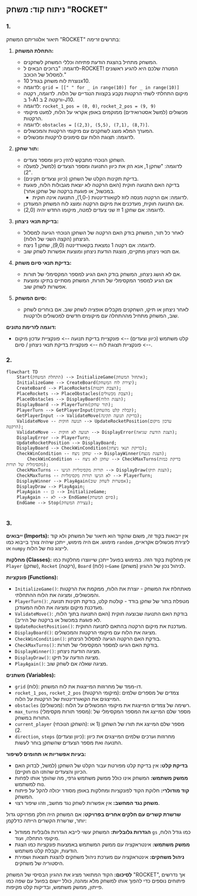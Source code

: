 ## ניתוח קוד: משחק "ROCKET"

### 1. <algorithm>

תיאור אלגוריתם המשחק "ROCKET" בתרשים זרימה:

1. **התחלת המשחק:**
   - המשחק מתחיל בהצגת הודעת פתיחה וכללי המשחק לשחקנים.
   - לדוגמה: "ברוכים הבאים ל-ROCKET! המטרה שלכם היא להגיע ראשונים למסלול של הכוכב."
   - נוצרת לוח משחק בגודל 10x10.
   - לדוגמה: `grid = [[" " for _ in range(10)] for _ in range(10)]`
   - מיקום התחלתי לשתי הרקטות נקבע בקצוות הנגדיים של הלוח. לדוגמה, רקטה 1 ב-A1 ורקטה 2 ב-J10.
   - לדוגמה: `rocket_1_pos = (0, 0)`, `rocket_2_pos = (9, 9)`
   - מכשולים (למשל אסטרואידים) ממוקמים באופן אקראי על הלוח, למעט מיקומי הרקטות.
   - לדוגמה: `obstacles = [(2,3), (5,5), (7,1), (8,7)]`.
   - המערך המלא מוצג לשחקנים עם מיקומי הרקטות והמכשולים.
   - לדוגמה: תצוגת הלוח עם סימונים לרקטות ומכשולים.

2. **תור שחקן:**
   - השחקן הנוכחי מתבקש להזין כיוון ומספר צעדים.
   - לדוגמה: "שחקן 1, אנא הזן את כיוון התנועה ומספר הצעדים (למשל, למעלה 2)".
   - בדיקת תקינות הקלט של השחקן (כיוון וצעדים תקינים).
   - בדיקה האם התנועה חוקית (האם הרקטה לא יוצאת מגבולות הלוח, פוגעת במכשול, או פוגעת ברקטה של שחקן אחר).
     - לדוגמה: אם הרקטה מנסה לזוז לקואורדינטות (-1,0), התנועה אינה חוקית.
   - אם התנועה חוקית, מעדכנים את מיקום הרקטה ומוצג לוח המשחק המעודכן.
   - לדוגמה: אם שחקן 1 זז שני צעדים למטה, מיקומו החדש יהיה (2,0).

3. **בדיקת תנאי ניצחון:**
   - לאחר כל תור, המשחק בודק האם הרקטה של השחקן הנוכחי הגיעה למסלול הניצחון (הקצה השני של הלוח).
   - לדוגמה: אם רקטה 1 נמצאת בקואורדינטה (9,0), שחקן 1 ניצח.
   - אם תנאי ניצחון מתקיים, מוצגת הודעת ניצחון ומוצעת אפשרות לשחק שוב.

4. **בדיקת תנאי סיום משחק:**
   - אם לא הושג ניצחון, המשחק בודק האם הגיע למספר המקסימלי של תורות.
   - אם הגיע למספר המקסימלי של תורות, המשחק מסתיים בתיקו ומוצעת אפשרות לשחק שוב.

5. **סיום המשחק:**
   - לאחר ניצחון או תיקו, השחקנים מקבלים אופציה לשחק שוב. אם בוחרים לשחק שוב, המשחק מתחיל מההתחלה עם מיקומים חדשים למכשולים ולרקטות.

**דוגמה לזרימת נתונים:**

- קלט משתמש (כיוון וצעדים) --> פונקציית בדיקת תנועה --> פונקציית עדכון מיקום --> פונקציית תצוגת לוח --> פונקציית בדיקת תנאי ניצחון / סיום.

### 2. <mermaid>
```mermaid
flowchart TD
    Start(התחלת המשחק) --> InitializeGame(אתחול המשחק);
    InitializeGame --> CreateBoard(יצירת לוח המשחק);
    CreateBoard --> PlaceRockets(הצבת רקטות);
    PlaceRockets --> PlaceObstacles(הצבת מכשולים);
    PlaceObstacles --> DisplayBoard(הצגת הלוח);
    DisplayBoard --> PlayerTurn(תור שחקן);
    PlayerTurn --> GetPlayerInput(קבלת קלט מהשחקן);
    GetPlayerInput --> ValidateMove(בדיקת תנועה תקינה);
    ValidateMove -- תנועה חוקית --> UpdateRocketPosition(עדכון מיקום הרקטה);
    ValidateMove -- תנועה לא חוקית --> DisplayError(הצגת הודעת שגיאה);
    DisplayError --> PlayerTurn;
    UpdateRocketPosition --> DisplayBoard;
    DisplayBoard --> CheckWinCondition(בדיקת תנאי ניצחון);
    CheckWinCondition -- שחקן ניצח --> DisplayWinner(הצגת מנצח);
        CheckWinCondition -- שחקן לא ניצח --> CheckMaxTurns(בדיקת כמות מקסימלית של תורות);
    CheckMaxTurns -- תורות מקסימליות הגיעו --> DisplayDraw(הצגת תיקו);
    CheckMaxTurns -- לא הגיעו תורות מקסימליות --> PlayerTurn;
    DisplayWinner --> PlayAgain(אפשרות לשחק שוב);
    DisplayDraw --> PlayAgain;
    PlayAgain -- כן --> InitializeGame;
    PlayAgain -- לא --> EndGame(סיום המשחק);
    EndGame --> Stop(עצירת המשחק);


```

### 3. <explanation>

**ייבואים (Imports):**
אין ייבואות בקוד זה, משום שהקוד הוא תיאור של המשחק ולא קוד מימוש. אם היה מימוש, ייתכן שיהיה צורך בייבוא כמו `random` ליצירת מכשולים אקראיים, או `numpy` לייצוג נוח של הלוח.

**מחלקות (Classes):**
אין מחלקות בקוד הזה. במימוש בפועל ייתכן שייווצרו מחלקות כמו `Player` (שחקן), `Rocket` (רקטה), `Board` (לוח) ו-`Game` (משחק) לניהול נכון של ההגיון.

**פונקציות (Functions):**
- `InitializeGame()`: מאתחלת את המשחק - יוצרת את הלוח, ממקמת את הרקטות והמכשולים, ומציגה את הלוח ההתחלתי.
- `PlayerTurn()`: מטפלת בתור של שחקן בודד - קולטת קלט, בודקת תקינות תנועה, מעדכנת מיקום ומציגה את הלוח המעודכן.
- `ValidateMove()`: בודקת האם התנועה שבוצעה חוקית (האם התנועה בתוך הלוח, לא פוגעת במכשול או ברקטה של היריב).
- `UpdateRocketPosition()`: מעדכנת את מיקום הרקטה בהתאם לתנועה החוקית.
- `DisplayBoard()`: מציגה את הלוח עם מיקומי הרקטות והמכשולים.
- `CheckWinCondition()`: בודקת האם הרקטה הגיעה למסלול הניצחון.
- `CheckMaxTurns()`: בודקת האם הגיעו למספר המקסימלי של תורות.
- `DisplayWinner()`: מציגה הודעת ניצחון.
- `DisplayDraw()`: מציגה הודעה על תיקו.
- `PlayAgain()`: מציגה שאלה אם לשחק שוב.

**משתנים (Variables):**

- `grid` (לוח): דו-ממד של מחרוזות המייצגות את לוח המשחק.
- `rocket_1_pos`, `rocket_2_pos` (מיקומי הרקטות): צמדים של מספרים שלמים המייצגים את הקואורדינטות של הרקטות על הלוח.
- `obstacles` (מכשולים): רשימה של צמדים המייצגת את מיקומי המכשולים על הלוח.
- `max_turns` (מספר תורות מקסימלי): מספר שלם המייצג את המספר המקסימלי של התורות במשחק.
- `current_player` (השחקן הנוכחי): מספר שלם המייצג את תורו של השחקן (1 או 2).
- `direction`, `steps` (כיוון וצעדים): מחרוזות וערכים שלמים המייצגים את כיוון התנועה ואת מספר הצעדים שהשחקן בוחר לעשות.

**בעיות אפשריות או תחומים לשיפור:**

- **בדיקת קלט:** אין בדיקת קלט מפורטת עבור הקלט של השחקן (למשל, לבדוק האם הכיוון והצעדים שהוזנו הם חוקיים).
- **ממשק משתמש:** המשחק אינו כולל ממשק משתמש גרפי, מה שהופך אותו לפחות נוח למשתמש.
- **קוד מודולרי:** חלוקת הקוד לפונקציות ומחלקות באופן מסודר יכולה להקל על פיתוח המשחק.
- **משחק נגד המחשב:** אין אפשרות לשחק נגד מחשב, וזהו שיפור רצוי.

**שרשרת קשרים עם חלקים אחרים בפרויקט:**
אם המשחק היה חלק מפרויקט גדול יותר, שרשרת הקשרים הייתה כדלקמן:

- **הגדרות גלובליות:** המשחק עשוי לייבא הגדרות גלובליות ממודול `gs` כמו גודל הלוח, מיקומי התחלה, ועוד.
- **ממשק משתמש:** אינטראקציה עם ממשק המשתמש באמצעות פונקציות כמו הצגת הודעות, וקבלת קלט משתמש.
- **ניהול משחקים:** אינטראקציה עם מערכת ניהול משחקים להצגת תוצאות ושמירת היסטוריה של משחקים.

**לסיכום:**
הקוד המתואר מציג את ההגיון הבסיסי של המשחק "ROCKET", אך נדרשים פיתוחים נוספים כדי להפוך אותו למשחק מלא ומהנה, כולל יישום בפועל עם שפה כמו פייתון, ממשק משתמש, ובדיקות קלט מקיפות.